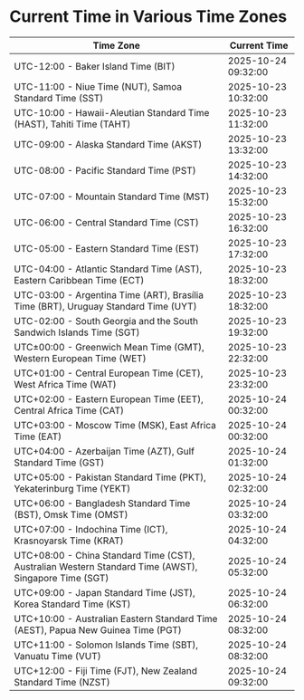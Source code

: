 # Current Time in Various Time Zones

| Time Zone | Current Time |
|-----------|--------------|
| UTC-12:00 - Baker Island Time (BIT) | 2025-10-24 09:32:00 |
| UTC-11:00 - Niue Time (NUT), Samoa Standard Time (SST) | 2025-10-23 10:32:00 |
| UTC-10:00 - Hawaii-Aleutian Standard Time (HAST), Tahiti Time (TAHT) | 2025-10-23 11:32:00 |
| UTC-09:00 - Alaska Standard Time (AKST) | 2025-10-23 13:32:00 |
| UTC-08:00 - Pacific Standard Time (PST) | 2025-10-23 14:32:00 |
| UTC-07:00 - Mountain Standard Time (MST) | 2025-10-23 15:32:00 |
| UTC-06:00 - Central Standard Time (CST) | 2025-10-23 16:32:00 |
| UTC-05:00 - Eastern Standard Time (EST) | 2025-10-23 17:32:00 |
| UTC-04:00 - Atlantic Standard Time (AST), Eastern Caribbean Time (ECT) | 2025-10-23 18:32:00 |
| UTC-03:00 - Argentina Time (ART), Brasília Time (BRT), Uruguay Standard Time (UYT) | 2025-10-23 18:32:00 |
| UTC-02:00 - South Georgia and the South Sandwich Islands Time (SGT) | 2025-10-23 19:32:00 |
| UTC±00:00 - Greenwich Mean Time (GMT), Western European Time (WET) | 2025-10-23 22:32:00 |
| UTC+01:00 - Central European Time (CET), West Africa Time (WAT) | 2025-10-23 23:32:00 |
| UTC+02:00 - Eastern European Time (EET), Central Africa Time (CAT) | 2025-10-24 00:32:00 |
| UTC+03:00 - Moscow Time (MSK), East Africa Time (EAT) | 2025-10-24 00:32:00 |
| UTC+04:00 - Azerbaijan Time (AZT), Gulf Standard Time (GST) | 2025-10-24 01:32:00 |
| UTC+05:00 - Pakistan Standard Time (PKT), Yekaterinburg Time (YEKT) | 2025-10-24 02:32:00 |
| UTC+06:00 - Bangladesh Standard Time (BST), Omsk Time (OMST) | 2025-10-24 03:32:00 |
| UTC+07:00 - Indochina Time (ICT), Krasnoyarsk Time (KRAT) | 2025-10-24 04:32:00 |
| UTC+08:00 - China Standard Time (CST), Australian Western Standard Time (AWST), Singapore Time (SGT) | 2025-10-24 05:32:00 |
| UTC+09:00 - Japan Standard Time (JST), Korea Standard Time (KST) | 2025-10-24 06:32:00 |
| UTC+10:00 - Australian Eastern Standard Time (AEST), Papua New Guinea Time (PGT) | 2025-10-24 08:32:00 |
| UTC+11:00 - Solomon Islands Time (SBT), Vanuatu Time (VUT) | 2025-10-24 08:32:00 |
| UTC+12:00 - Fiji Time (FJT), New Zealand Standard Time (NZST) | 2025-10-24 09:32:00 |
